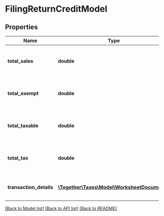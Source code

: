 # FilingReturnCreditModel

## Properties
Name | Type | Description | Notes
------------ | ------------- | ------------- | -------------
**total_sales** | **double** | The resourceFileId used to retrieve the attachment | [optional] 
**total_exempt** | **double** | The resourceFileId used to retrieve the attachment | [optional] 
**total_taxable** | **double** | The resourceFileId used to retrieve the attachment | [optional] 
**total_tax** | **double** | The resourceFileId used to retrieve the attachment | [optional] 
**transaction_details** | [**\Together\Taxes\Model\WorksheetDocument[]**](WorksheetDocument.md) | The excluded carry over credit documents | [optional] 

[[Back to Model list]](../README.md#documentation-for-models) [[Back to API list]](../README.md#documentation-for-api-endpoints) [[Back to README]](../README.md)


